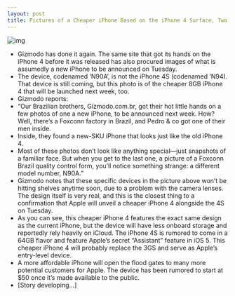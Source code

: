 ```yaml
---
layout: post
title: Pictures of a Cheaper iPhone Based on the iPhone 4 Surface, Two iPhones Coming Tuesday After All
---
```

![img](http://media.idownloadblog.com/wp-content/uploads/2011/10/Screen-Shot-2011-10-01-at-11.08.19-PM-e1317524923642.png)
* Gizmodo has done it again. The same site that got its hands on the iPhone 4 before it was released has also procured images of what is assumedly a new iPhone to be announced on Tuesday.
* The device, codenamed ‘N90A’, is not the iPhone 4S (codenamed ‘N94). That device is still coming, but this photo is of the cheaper 8GB iPhone 4 that will be launched next week, too.
* Gizmodo reports:
* “Our Brazilian brothers, Gizmodo.com.br, got their hot little hands on a few photos of one a new iPhone, to be announced next week. How? Well, there’s a Foxconn factory in Brazil, and Pedro & co got one of their men inside.
* Inside, they found a new-SKU iPhone that looks just like the old iPhone 4.
* Most of these photos don’t look like anything special—just snapshots of a familiar face. But when you get to the last one, a picture of a Foxconn Brazil quality control form, you’ll notice something strange: a different model number, N90A.”
* Gizmodo notes that these specific devices in the picture above won’t be hitting shelves anytime soon, due to a problem with the camera lenses. The design itself is very real, and this is the closest thing to a confirmation that Apple will unveil a cheaper iPhone 4 alongside the 4S on Tuesday.
* As you can see, this cheaper iPhone 4 features the exact same design as the current iPhone, but the device will have less onboard storage and reportedly rely heavily on iCloud. The iPhone 4S is rumored to come in a 64GB flavor and feature Apple’s secret “Assistant” feature in iOS 5. This cheaper iPhone 4 will probably replace the 3GS and serve as Apple’s entry-level device.
* A more affordable iPhone will open the flood gates to many more potential customers for Apple. The device has been rumored to start at $50 once it’s made available to the public.
* [Story developing…]

